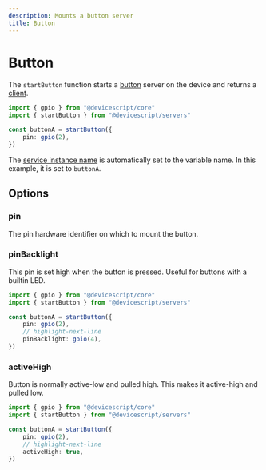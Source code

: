 ```yaml
---
description: Mounts a button server
title: Button
---
```


# Button

The `startButton` function starts a [button](https://microsoft.github.io/jacdac-docs/services/button) server on the device
and returns a [client](/api/clients/button).

```ts
import { gpio } from "@devicescript/core"
import { startButton } from "@devicescript/servers"

const buttonA = startButton({
    pin: gpio(2),
})
```

The [service instance name](https://microsoft.github.io/jacdac-docs/services/_base/) is automatically set to the variable name. In this example, it is set to `buttonA`.

## Options

### pin

The pin hardware identifier on which to mount the button.

### pinBacklight

This pin is set high when the button is pressed. Useful for buttons with a builtin LED.

```ts no-run no-output
import { gpio } from "@devicescript/core"
import { startButton } from "@devicescript/servers"

const buttonA = startButton({
    pin: gpio(2),
    // highlight-next-line
    pinBacklight: gpio(4),
})
```

### activeHigh

Button is normally active-low and pulled high.
This makes it active-high and pulled low.

```ts no-run no-output
import { gpio } from "@devicescript/core"
import { startButton } from "@devicescript/servers"

const buttonA = startButton({
    pin: gpio(2),
    // highlight-next-line
    activeHigh: true,
})
```
